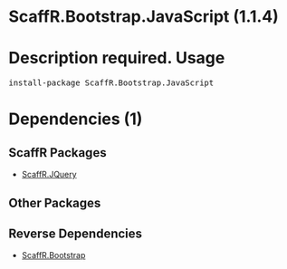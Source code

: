 ﻿ScaffR.Bootstrap.JavaScript (1.1.4)
======
Description required.
Usage
======
<pre>install-package ScaffR.Bootstrap.JavaScript</pre>
Dependencies (1)
=====

ScaffR Packages
------
* [ScaffR.JQuery](https://github.com/wcpro/ScaffR/tree/master/src/ScaffR.JQuery)

Other Packages
------

Reverse Dependencies
-----
* [ScaffR.Bootstrap](https://github.com/wcpro/ScaffR/tree/master/src/ScaffR.Bootstrap)
